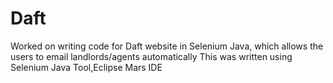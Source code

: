 # Daft
Worked on writing code for Daft website in Selenium Java, which allows the users to email landlords/agents automatically
This was written using Selenium Java Tool,Eclipse Mars IDE
